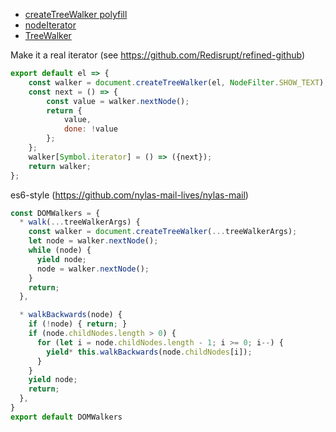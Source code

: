 - [createTreeWalker polyfill](https://github.com/Krinkle/dom-TreeWalker-polyfill)
- [nodeIterator](https://developer.mozilla.org/en-US/docs/Web/API/Document/createNodeIterator)
- [TreeWalker](https://developer.mozilla.org/en-US/docs/Web/API/TreeWalker)


Make it a real iterator (see https://github.com/Redisrupt/refined-github)
```js
export default el => {
	const walker = document.createTreeWalker(el, NodeFilter.SHOW_TEXT);
	const next = () => {
		const value = walker.nextNode();
		return {
			value,
			done: !value
		};
	};
	walker[Symbol.iterator] = () => ({next});
	return walker;
};
```

es6-style (https://github.com/nylas-mail-lives/nylas-mail)
```js
const DOMWalkers = {
  * walk(...treeWalkerArgs) {
    const walker = document.createTreeWalker(...treeWalkerArgs);
    let node = walker.nextNode();
    while (node) {
      yield node;
      node = walker.nextNode();
    }
    return;
  },

  * walkBackwards(node) {
    if (!node) { return; }
    if (node.childNodes.length > 0) {
      for (let i = node.childNodes.length - 1; i >= 0; i--) {
        yield* this.walkBackwards(node.childNodes[i]);
      }
    }
    yield node;
    return;
  },
}
export default DOMWalkers
```

